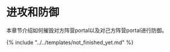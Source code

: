 # 进攻和防御

本章节介绍如何摧毁对方阵营portal以及对己方阵营portal进行防御。

{% include "../../templates/not_finished_yet.md" %}
